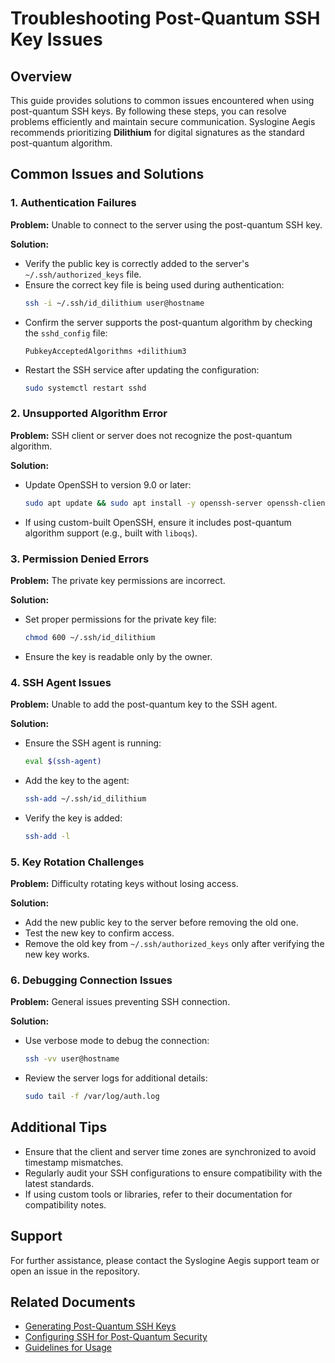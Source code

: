 # Troubleshooting Post-Quantum SSH Key Issues

## Overview
This guide provides solutions to common issues encountered when using post-quantum SSH keys. By following these steps, you can resolve problems efficiently and maintain secure communication. Syslogine Aegis recommends prioritizing **Dilithium** for digital signatures as the standard post-quantum algorithm.

## Common Issues and Solutions

### 1. Authentication Failures
**Problem:** Unable to connect to the server using the post-quantum SSH key.

**Solution:**
- Verify the public key is correctly added to the server's `~/.ssh/authorized_keys` file.
- Ensure the correct key file is being used during authentication:
  ```bash
  ssh -i ~/.ssh/id_dilithium user@hostname
  ```
- Confirm the server supports the post-quantum algorithm by checking the `sshd_config` file:
  ```plaintext
  PubkeyAcceptedAlgorithms +dilithium3
  ```
- Restart the SSH service after updating the configuration:
  ```bash
  sudo systemctl restart sshd
  ```

### 2. Unsupported Algorithm Error
**Problem:** SSH client or server does not recognize the post-quantum algorithm.

**Solution:**
- Update OpenSSH to version 9.0 or later:
  ```bash
  sudo apt update && sudo apt install -y openssh-server openssh-client
  ```
- If using custom-built OpenSSH, ensure it includes post-quantum algorithm support (e.g., built with `liboqs`).

### 3. Permission Denied Errors
**Problem:** The private key permissions are incorrect.

**Solution:**
- Set proper permissions for the private key file:
  ```bash
  chmod 600 ~/.ssh/id_dilithium
  ```
- Ensure the key is readable only by the owner.

### 4. SSH Agent Issues
**Problem:** Unable to add the post-quantum key to the SSH agent.

**Solution:**
- Ensure the SSH agent is running:
  ```bash
  eval $(ssh-agent)
  ```
- Add the key to the agent:
  ```bash
  ssh-add ~/.ssh/id_dilithium
  ```
- Verify the key is added:
  ```bash
  ssh-add -l
  ```

### 5. Key Rotation Challenges
**Problem:** Difficulty rotating keys without losing access.

**Solution:**
- Add the new public key to the server before removing the old one.
- Test the new key to confirm access.
- Remove the old key from `~/.ssh/authorized_keys` only after verifying the new key works.

### 6. Debugging Connection Issues
**Problem:** General issues preventing SSH connection.

**Solution:**
- Use verbose mode to debug the connection:
  ```bash
  ssh -vv user@hostname
  ```
- Review the server logs for additional details:
  ```bash
  sudo tail -f /var/log/auth.log
  ```

## Additional Tips
- Ensure that the client and server time zones are synchronized to avoid timestamp mismatches.
- Regularly audit your SSH configurations to ensure compatibility with the latest standards.
- If using custom tools or libraries, refer to their documentation for compatibility notes.

## Support
For further assistance, please contact the Syslogine Aegis support team or open an issue in the repository.

## Related Documents
- [Generating Post-Quantum SSH Keys](../setup/generate-keys.md)
- [Configuring SSH for Post-Quantum Security](../setup/config.md)
- [Guidelines for Usage](guidelines.md)